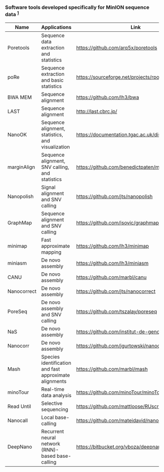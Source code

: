 ### Software tools developed specifically for MinION sequence data <sup>[1](https://doi.org/10.1186/s13059-016-1103-0)</sup>

| Name | Applications | Link |
| ------ | ------ | ------ |
| Poretools | Sequence data extraction and statistics | https://github.com/arq5x/poretools |
| poRe | Sequence extraction and basic statistics | https://sourceforge.net/projects/rpore/ |
| BWA MEM | Sequence alignment | https://github.com/lh3/bwa |
| LAST | Sequence alignment | http://last.cbrc.jp/ |
| NanoOK | Sequence alignment, statistics, and visualization | https://documentation.tgac.ac.uk/display/NANOOK/ |
| marginAlign | Sequence alignment, SNV calling, and statistics | https://github.com/benedictpaten/marginAlign |
| Nanopolish | Signal alignment and SNV calling | https://github.com/jts/nanopolish |
| GraphMap | Sequence alignment and SNV calling | https://github.com/isovic/graphmap |
| minimap | Fast approximate mapping | https://github.com/lh3/minimap |
| miniasm | De novo assembly | https://github.com/lh3/miniasm |
| CANU | De novo assembly | https://github.com/marbl/canu |
| Nanocorrect | De novo assembly | https://github.com/jts/nanocorrect |
| PoreSeq | De novo assembly and SNV calling | https://github.com/tszalay/poreseq |
| NaS | De novo assembly | https://github.com/institut-de-genomique/NaS |
| Nanocorr | De novo assembly | https://github.com/jgurtowski/nanocorr |
| Mash | Species identification and fast approximate alignments | https://github.com/marbl/mash |
| minoTour | Real-time data analysis | https://github.com/minoTour/minoTour |
| Read Until | Selective sequencing | https://github.com/mattloose/RUscripts |
| Nanocall | Local base-calling | https://github.com/mateidavid/nanocall |
| DeepNano | Recurrent neural network (RNN)-based base-calling | https://bitbucket.org/vboza/deepnano |
